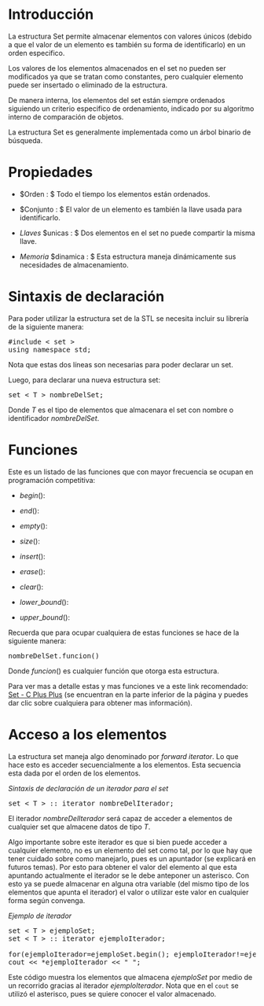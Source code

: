 # Introducción

La estructura Set permite almacenar elementos con valores únicos (debido a que el valor de un elemento es también su forma de identificarlo) en un orden especifico.

Los valores de los elementos almacenados en el set no pueden ser modificados ya que se tratan como constantes, pero cualquier elemento puede ser insertado o eliminado de la estructura.

De manera interna, los elementos del set están siempre ordenados siguiendo un criterio especifico de ordenamiento, indicado por su algoritmo interno de comparación de objetos.

La estructura Set es generalmente implementada como un árbol binario de búsqueda.

# Propiedades

 - $Orden : $ Todo el tiempo los elementos están ordenados.

 - $Conjunto : $ El valor de un elemento es también la llave usada para identificarlo. 

 - $Llaves$ $unicas : $ Dos elementos en el set no puede compartir la misma llave.

 - $Memoria$ $dinamica : $ Esta estructura maneja dinámicamente sus necesidades de almacenamiento.

# Sintaxis de declaración 

Para poder utilizar la estructura set de la STL se necesita incluir su librería de la siguiente manera:

<pre>
#include &lt; set &gt;
using namespace std;
</pre>

Nota que estas dos líneas son necesarias para poder declarar un set.

Luego, para declarar una nueva estructura set:

<pre>
set &lt T &gt; nombreDelSet;
</pre>
 
Donde $T$ es el tipo de elementos que almacenara el set con nombre o identificador $nombreDelSet$.

# Funciones
   
Este es un listado de las funciones que con mayor frecuencia se ocupan en programación competitiva:

 - $begin():$

 - $end():$

 - $empty():$

 - $size():$

 - $insert():$

 - $erase():$

 - $clear():$

 - $lower$_$bound():$

 - $upper$_$bound():$

Recuerda que para ocupar cualquiera de estas funciones se hace de la siguiente manera:

<pre>
nombreDelSet.funcion()
</pre>

Donde $funcion()$ es cualquier función que otorga esta estructura.

Para ver mas a detalle estas y mas funciones ve a este link recomendado: [Set - C Plus Plus][1] (se encuentran en la parte inferior de la página y puedes dar clic sobre cualquiera para obtener mas información). 

# Acceso a los elementos

La estructura set maneja algo denominado por $forward$ $iterator$. Lo que hace esto es acceder secuencialmente a los elementos. Esta secuencia esta dada por el orden de los elementos.

*Sintaxis de declaración de un iterador para el set*

<pre>
set &lt T &gt :: iterator nombreDelIterador;
</pre>

El iterador $nombreDelIterador$ será capaz de acceder a elementos de cualquier set que almacene datos de tipo $T$.

Algo importante sobre este iterador es que si bien puede acceder a cualquier elemento, no es un elemento del set como tal, por lo que hay que tener cuidado sobre como manejarlo, pues es un apuntador (se explicará en futuros temas). Por esto para obtener el valor del elemento al que esta apuntando actualmente el iterador se le debe anteponer un asterisco. Con esto ya se puede almacenar en alguna otra variable (del mismo tipo de los elementos que apunta el iterador) el valor o utilizar este valor en cualquier forma según convenga.

*Ejemplo de iterador*

<pre>
set &lt T &gt ejemploSet;
set &lt T &gt :: iterator ejemploIterador;

for(ejemploIterador=ejemploSet.begin(); ejemploIterador!=ejemploSet.end(); ++ejemploIterador)
cout &lt&lt *ejemploIterador &lt&lt " ";
</pre>

Este código muestra los elementos que almacena $ejemploSet$ por medio de un recorrido gracias al iterador $ejemploIterador$. Nota que en el ```cout``` se utilizó el asterisco, pues se quiere conocer el valor almacenado.

  [1]: http://www.cplusplus.com/reference/set/set/